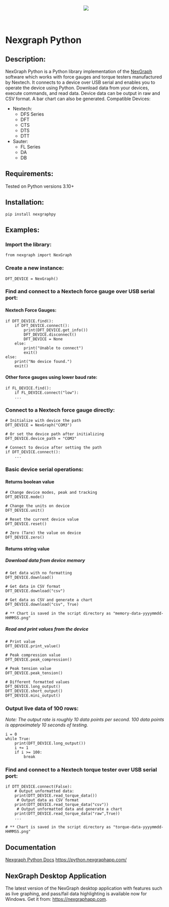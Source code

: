 <h1 align="center">
<img src="https://python.nexgraphapp.com/assets/images/nexgraph-logo-wide.png">
</h1><br />

# Nexgraph Python

## Description:
NexGraph Python is a Python library implementation of the [NexGraph](https://nexgraphapp.com) software which works with force gauges and torque testers manufactured by Nextech.  It connects to a device over USB serial and enables you to operate the device using Python. Download data from your devices, execute commands, and read data.   Device data can be output in raw and CSV format.  A bar chart can also be generated.
Compatible Devices:
- Nextech: 
    - DFS Series
    - DFT
    - CTS
    - DTS
    - DTT
- Sauter:
    - FL Series
    - DA
    - DB

## Requirements:
Tested on Python versions 3.10+

## Installation:

`pip install nexgraphpy`

## Examples:

### Import the library:

`from nexgraph import NexGraph`

### Create a new instance:

`DFT_DEVICE = NexGraph()`

### Find and connect to a Nextech force gauge over USB serial port:

#### Nextech Force Gauges:

```
if DFT_DEVICE.find():
    if DFT_DEVICE.connect():
        print(DFT_DEVICE.get_info())
        DFT_DEVICE.disconnect()
        DFT_DEVICE = None
    else:
        print("Unable to connect")
        exit()
else:
    print("No device found.")
    exit()
```

#### Other force gauges using lower baud rate:
```
if FL_DEVICE.find():
    if FL_DEVICE.connect("low"):
    ...
```

### Connect to a Nextech force gauge directly:

```
# Initialize with device the path
DFT_DEVICE = NexGraph("COM3")

# Or set the device path after initializing
DFT_DEVICE.device_path = "COM3"

# Connect to device after setting the path
if DFT_DEVICE.connect():
    ...
```

### Basic device serial operations:

#### Returns boolean value
```
# Change device modes, peak and tracking
DFT_DEVICE.mode()

# Change the units on device
DFT_DEVICE.unit()

# Reset the current device value
DFT_DEVICE.reset()

# Zero (Tare) the value on device
DFT_DEVICE.zero()
```

#### Returns string value

##### Download data from device memory
```
# Get data with no formatting
DFT_DEVICE.download()

# Get data in CSV format
DFT_DEVICE.download("csv")

# Get data as CSV and generate a chart
DFT_DEVICE.download("csv", True)

# ** Chart is saved in the script directory as "memory-data-yyyymmdd-HHMMSS.png"
```

##### Read and print values from the device

```
# Print value
DFT_DEVICE.print_value()

# Peak compression value
DFT_DEVICE.peak_compression()

# Peak tension value
DFT_DEVICE.peak_tension()

# Different formatted values
DFT_DEVICE.long_output()
DFT_DEVICE.short_output()
DFT_DEVICE.mini_output()
```

### Output live data of 100 rows:

*Note: 
The output rate is roughly 10 data points per second.
100 data points is approximately 10 seconds of testing.*

```
i = 0
while True:
    print(DFT_DEVICE.long_output())
    i += 1
    if i >= 100:
        break
```

### Find and connect to a Nextech torque tester over USB serial port:
```
if DTT_DEVICE.connect(False):
    # Output unformatted data:
    print(DTT_DEVICE.read_torque_data())
     # Output data as CSV format
    print(DTT_DEVICE.read_torque_data("csv"))
     # Output unformatted data and generate a chart
    print(DTT_DEVICE.read_torque_data("raw",True))
    ...

# ** Chart is saved in the script directory as "torque-data-yyyymmdd-HHMMSS.png"
```
## Documentation

[Nexgraph Python Docs](https://python.nexgraphapp.com/)
<https://python.nexgraphapp.com/>

## NexGraph Desktop Application
The latest version of the NexGraph desktop application with features such as live graphing, and pass/fail data highlighting is available now for Windows.
Get it from: <https://nexgraphapp.com>.